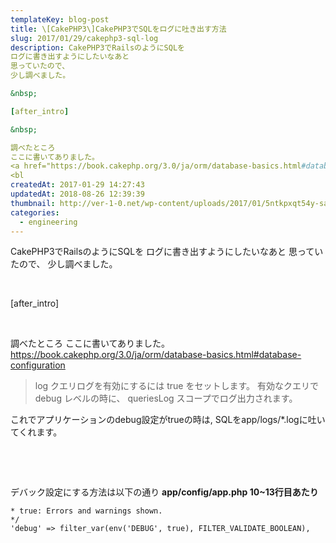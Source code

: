 ```yaml
---
templateKey: blog-post
title: \[CakePHP3\]CakePHP3でSQLをログに吐き出す方法
slug: 2017/01/29/cakephp3-sql-log
description: CakePHP3でRailsのようにSQLを
ログに書き出すようにしたいなあと
思っていたので、
少し調べました。

&nbsp;

[after_intro]

&nbsp;

調べたところ
ここに書いてありました。
<a href="https://book.cakephp.org/3.0/ja/orm/database-basics.html#database-configuration">https://book.cakephp.org/3.0/ja/orm/database-basics.html#database-configuration</a>
<bl
createdAt: 2017-01-29 14:27:43
updatedAt: 2018-08-26 12:39:39
thumbnail: http://ver-1-0.net/wp-content/uploads/2017/01/5ntkpxqt54y-sai-kiran-anagani.jpg
categories: 
  - engineering
---
```


CakePHP3でRailsのようにSQLを
ログに書き出すようにしたいなあと
思っていたので、
少し調べました。

&nbsp;

[after_intro]

&nbsp;

調べたところ
ここに書いてありました。
<a href="https://book.cakephp.org/3.0/ja/orm/database-basics.html#database-configuration">https://book.cakephp.org/3.0/ja/orm/database-basics.html#database-configuration</a>
<blockquote>log
クエリログを有効にするには true をセットします。 有効なクエリで debug レベルの時に、 queriesLog スコープでログ出力されます。</blockquote>
これでアプリケーションのdebug設定がtrueの時は,
SQLをapp/logs/*.logに吐いてくれます。

&nbsp;

&nbsp;

デバック設定にする方法は以下の通り
<strong>app/config/app.php 10~13行目あたり</strong>


<pre><code class="language-php">* true: Errors and warnings shown.
*/
'debug' =&gt; filter_var(env('DEBUG', true), FILTER_VALIDATE_BOOLEAN),

</code></pre>
